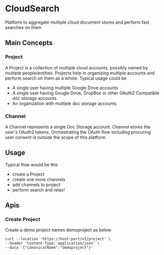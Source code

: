 # CloudSearch
Platform to aggregate multiple cloud document stores and perform fast searches on them

## Main Concepts

### Project
A Project is a collection of multiple cloud accounts, possibly owned by multiple people/entities.
Projects help in organizing multiple accounts and perform search on them as a whole.
Typical usage could be
- A single user having multiple Google Drive accounts
- A single user having Google Drive, DropBox or other OAuth2 Compatible doc storage accounts
- An organization with multiple doc storage accounts

### Channel
A Channel represents a single Doc Storage account.
Channel stores the user's OAuth2 tokens. Orchestrating the OAuth flow including procuring user consent is outside the scope of this platform.

## Usage
Typical flow would be this
- create a Project
- create one more channels
- add channels to project
- perform search and relax!

## Apis

### Create Project
Create a demo project names demoproject as below
```
curl --location 'https://host:port/v1/project' \
--header 'Content-Type: application/json' \
--data '{"canonicalName":"demoproject"}'
```
